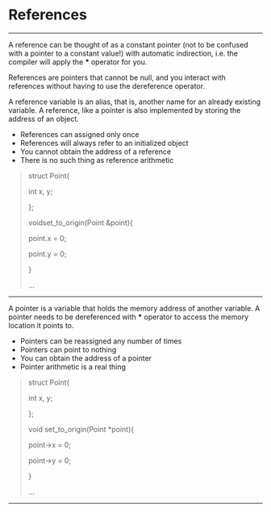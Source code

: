 # References

---

A reference can be thought of as a constant pointer \(not to be confused with a pointer to a constant value!\) with automatic indirection, i.e. the compiler will apply the **\*** operator for you.

References are pointers that cannot be null, and you interact with references without having to use the dereference operator.

A reference variable is an alias, that is, another name for an already existing variable. A reference, like a pointer is also implemented by storing the address of an object.

* References can assigned only once
* References will always refer to an initialized object
* You cannot obtain the address of a reference
* There is no such thing as reference arithmetic

> struct Point{
>
> int x, y;
>
> };
>
> voidset\_to\_origin\(Point &point\){
>
> point.x = 0;
>
> point.y = 0;
>
> }
>
> …

---

A pointer is a variable that holds the memory address of another variable. A pointer needs to be dereferenced with **\*** operator to access the memory location it points to.

* Pointers can be reassigned any number of times
* Pointers can point to nothing
* You can obtain the address of a pointer
* Pointer arithmetic is a real thing

> struct Point{
>
> int x, y;
>
> };
>
> void set\_to\_origin\(Point \*point\){
>
> point-&gt;x = 0;
>
> point-&gt;y = 0;
>
> }
>
> …

---

